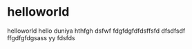 # helloworld
helloworld
hello duniya
hthfgh
dsfwf
fdgfdgfdfdsffsfd
dfsdfsdf
ffgdfgfdgsass
yy
fdsfds
